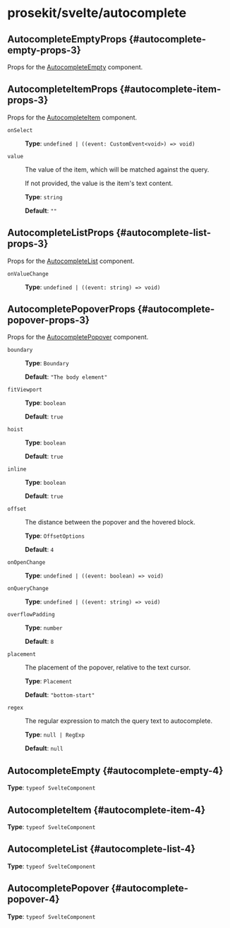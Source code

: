 # prosekit/svelte/autocomplete

## AutocompleteEmptyProps {#autocomplete-empty-props-3}

Props for the [AutocompleteEmpty](autocomplete.md#autocomplete-empty-4) component.

## AutocompleteItemProps {#autocomplete-item-props-3}

Props for the [AutocompleteItem](autocomplete.md#autocomplete-item-4) component.

<dl>

<dt>

`onSelect`

</dt>

<dd>

**Type**: `undefined | ((event: CustomEvent<void>) => void)`

</dd>

<dt>

`value`

</dt>

<dd>

The value of the item, which will be matched against the query.

If not provided, the value is the item's text content.

**Type**: `string`

**Default**: `""`

</dd>

</dl>

## AutocompleteListProps {#autocomplete-list-props-3}

Props for the [AutocompleteList](autocomplete.md#autocomplete-list-4) component.

<dl>

<dt>

`onValueChange`

</dt>

<dd>

**Type**: `undefined | ((event: string) => void)`

</dd>

</dl>

## AutocompletePopoverProps {#autocomplete-popover-props-3}

Props for the [AutocompletePopover](autocomplete.md#autocomplete-popover-4) component.

<dl>

<dt>

`boundary`

</dt>

<dd>

**Type**: `Boundary`

**Default**: `"The body element"`

</dd>

<dt>

`fitViewport`

</dt>

<dd>

**Type**: `boolean`

**Default**: `true`

</dd>

<dt>

`hoist`

</dt>

<dd>

**Type**: `boolean`

**Default**: `true`

</dd>

<dt>

`inline`

</dt>

<dd>

**Type**: `boolean`

**Default**: `true`

</dd>

<dt>

`offset`

</dt>

<dd>

The distance between the popover and the hovered block.

**Type**: `OffsetOptions`

**Default**: `4`

</dd>

<dt>

`onOpenChange`

</dt>

<dd>

**Type**: `undefined | ((event: boolean) => void)`

</dd>

<dt>

`onQueryChange`

</dt>

<dd>

**Type**: `undefined | ((event: string) => void)`

</dd>

<dt>

`overflowPadding`

</dt>

<dd>

**Type**: `number`

**Default**: `8`

</dd>

<dt>

`placement`

</dt>

<dd>

The placement of the popover, relative to the text cursor.

**Type**: `Placement`

**Default**: `"bottom-start"`

</dd>

<dt>

`regex`

</dt>

<dd>

The regular expression to match the query text to autocomplete.

**Type**: `null | RegExp`

**Default**: `null`

</dd>

</dl>

## AutocompleteEmpty {#autocomplete-empty-4}

**Type**: `typeof SvelteComponent`

## AutocompleteItem {#autocomplete-item-4}

**Type**: `typeof SvelteComponent`

## AutocompleteList {#autocomplete-list-4}

**Type**: `typeof SvelteComponent`

## AutocompletePopover {#autocomplete-popover-4}

**Type**: `typeof SvelteComponent`
